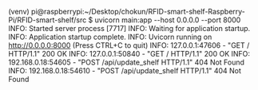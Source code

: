 (venv) pi@raspberrypi:~/Desktop/chokun/RFID-smart-shelf-Raspberry-Pi/RFID-smart-shelf/src $ uvicorn main:app --host 0.0.0.0 --port 8000
INFO:     Started server process [7717]
INFO:     Waiting for application startup.
INFO:     Application startup complete.
INFO:     Uvicorn running on http://0.0.0.0:8000 (Press CTRL+C to quit)
INFO:     127.0.0.1:47606 - "GET / HTTP/1.1" 200 OK
INFO:     127.0.0.1:50840 - "GET / HTTP/1.1" 200 OK
INFO:     192.168.0.18:54605 - "POST /api/update_shelf HTTP/1.1" 404 Not Found
INFO:     192.168.0.18:54610 - "POST /api/update_shelf HTTP/1.1" 404 Not Found
